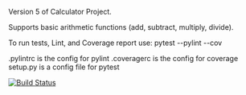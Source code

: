 Version 5 of Calculator Project.

Supports basic arithmetic functions (add, subtract, multiply, divide).

To run tests, Lint, and Coverage report use:
pytest --pylint --cov

.pylintrc is the config for pylint .coveragerc is the config for coverage setup.py is a config file for pytest

[![Build Status](https://app.travis-ci.com/mohamedrachid8892/calcv1.svg?branch=main)](https://app.travis-ci.com/mohamedrachid8892/calcv1)
